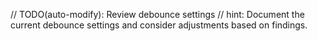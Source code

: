 // TODO(auto-modify): Review debounce settings
// hint: Document the current debounce settings and consider adjustments based on findings.
